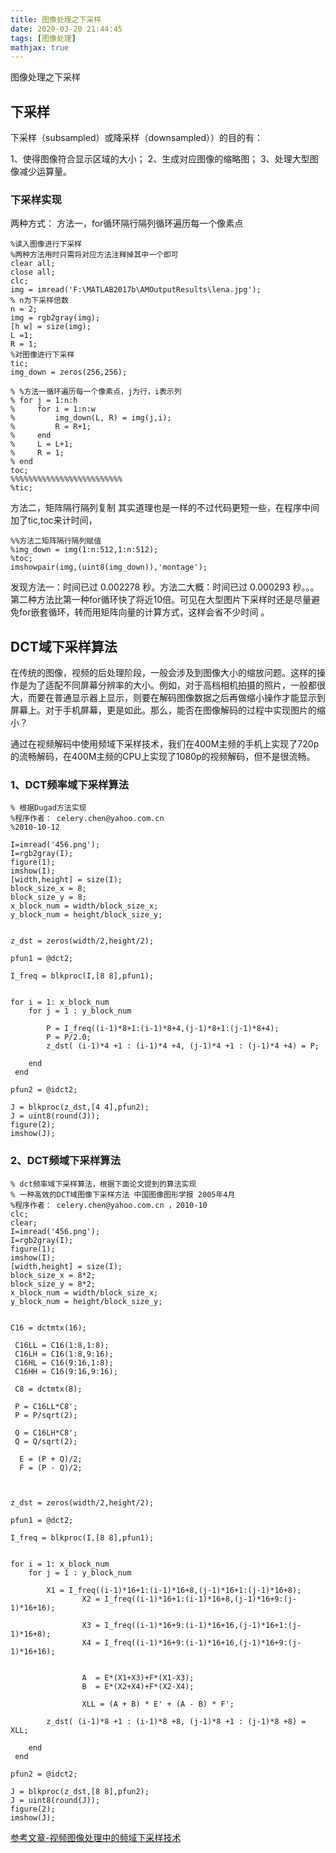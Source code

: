 ```yaml
---
title: 图像处理之下采样
date: 2020-03-20 21:44:45
tags: [图像处理]
mathjax: true
---
```


图像处理之下采样
<!--more-->

## 下采样
 下采样（subsampled）或降采样（downsampled））的目的有：
 
1、使得图像符合显示区域的大小；
2、生成对应图像的缩略图；
3、处理大型图像减少运算量。

### 下采样实现
两种方式：
方法一，for循环隔行隔列循环遍历每一个像素点
```
%读入图像进行下采样
%两种方法用时只需将对应方法注释掉其中一个即可
clear all;
close all;
clc;
img = imread('F:\MATLAB2017b\AMOutputResults\lena.jpg');
% n为下采样倍数
n = 2;
img = rgb2gray(img);
[h w] = size(img);
L =1;
R = 1;
%对图像进行下采样
tic;
img_down = zeros(256,256);

% %方法一循环遍历每一个像素点，j为行，i表示列
% for j = 1:n:h
%     for i = 1:n:w
%         img_down(L, R) = img(j,i);
%         R = R+1;
%     end
%     L = L+1;
%     R = 1;
% end
toc;
%%%%%%%%%%%%%%%%%%%%%%%%%
%tic;
```
方法二，矩阵隔行隔列复制
其实道理也是一样的不过代码更短一些，在程序中间加了tic,toc来计时间，
```
%%方法二矩阵隔行隔列赋值
%img_down = img(1:n:512,1:n:512);
%toc;
imshowpair(img,(uint8(img_down)),'montage');
```

发现方法一：时间已过 0.002278 秒。方法二大概：时间已过 0.000293 秒。。。
第二种方法比第一种for循环快了将近10倍。可见在大型图片下采样时还是尽量避免for嵌套循环，转而用矩阵向量的计算方式，这样会省不少时间 。


## DCT域下采样算法

在传统的图像，视频的后处理阶段，一般会涉及到图像大小的缩放问题。这样的操作是为了适配不同屏幕分辨率的大小。例如，对于高档相机拍摄的照片，一般都很大，而要在普通显示器上显示，则要在解码图像数据之后再做缩小操作才能显示到屏幕上。对于手机屏幕，更是如此。那么，能否在图像解码的过程中实现图片的缩小？
    

通过在视频解码中使用频域下采样技术，我们在400M主频的手机上实现了720p的流畅解码，在400M主频的CPU上实现了1080p的视频解码，但不是很流畅。


### 1、DCT频率域下采样算法
```
% 根据Dugad方法实现
%程序作者： celery.chen@yahoo.com.cn
%2010-10-12

I=imread('456.png');
I=rgb2gray(I);
figure(1);
imshow(I);
[width,height] = size(I);
block_size_x = 8;
block_size_y = 8;
x_block_num = width/block_size_x;
y_block_num = height/block_size_y;


z_dst = zeros(width/2,height/2);

pfun1 = @dct2;

I_freq = blkproc(I,[8 8],pfun1);


for i = 1: x_block_num
    for j = 1 : y_block_num
        
        P = I_freq((i-1)*8+1:(i-1)*8+4,(j-1)*8+1:(j-1)*8+4);
        P = P/2.0;
        z_dst( (i-1)*4 +1 : (i-1)*4 +4, (j-1)*4 +1 : (j-1)*4 +4) = P;  
     
    end
 end

pfun2 = @idct2;

J = blkproc(z_dst,[4 4],pfun2);
J = uint8(round(J));
figure(2);
imshow(J);
```
### 2、DCT频域下采样算法
```
% dct频率域下采样算法，根据下面论文提到的算法实现
% 一种高效的DCT域图像下采样方法 中国图像图形学报 2005年4月
%程序作者： celery.chen@yahoo.com.cn ，2010-10
clc;
clear;
I=imread('456.png');
I=rgb2gray(I);
figure(1);
imshow(I);
[width,height] = size(I);
block_size_x = 8*2;
block_size_y = 8*2;
x_block_num = width/block_size_x;
y_block_num = height/block_size_y;


C16 = dctmtx(16);

 C16LL = C16(1:8,1:8);
 C16LH = C16(1:8,9:16);
 C16HL = C16(9:16,1:8);
 C16HH = C16(9:16,9:16);
 
 C8 = dctmtx(8);
 
 P = C16LL*C8';
 P = P/sqrt(2);
  
 Q = C16LH*C8';
 Q = Q/sqrt(2);
 
  E = (P + Q)/2;
  F = (P - Q)/2;



z_dst = zeros(width/2,height/2);

pfun1 = @dct2;

I_freq = blkproc(I,[8 8],pfun1);


for i = 1: x_block_num
    for j = 1 : y_block_num
        
        X1 = I_freq((i-1)*16+1:(i-1)*16+8,(j-1)*16+1:(j-1)*16+8);
				X2 = I_freq((i-1)*16+1:(i-1)*16+8,(j-1)*16+9:(j-1)*16+16);
				
				X3 = I_freq((i-1)*16+9:(i-1)*16+16,(j-1)*16+1:(j-1)*16+8);
				X4 = I_freq((i-1)*16+9:(i-1)*16+16,(j-1)*16+9:(j-1)*16+16);        
				
				
				A  = E*(X1+X3)+F*(X1-X3);
				B  = E*(X2+X4)+F*(X2-X4);
				
				XLL = (A + B) * E' + (A - B) * F';

        z_dst( (i-1)*8 +1 : (i-1)*8 +8, (j-1)*8 +1 : (j-1)*8 +8) = XLL;  
     
    end
 end

pfun2 = @idct2;

J = blkproc(z_dst,[8 8],pfun2);
J = uint8(round(J));
figure(2);
imshow(J);
```

[参考文章-视频图像处理中的频域下采样技术](https://www.cnblogs.com/celerychen/archive/2013/06/05/3588198.html)